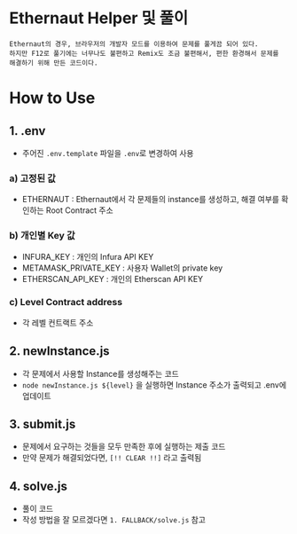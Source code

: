 # Ethernaut Helper 및 풀이
    Ethernaut의 경우, 브라우저의 개발자 모드를 이용하여 문제를 풀게끔 되어 있다.
    하지만 F12로 풀기에는 너무나도 불편하고 Remix도 조금 불편해서, 편한 환경해서 문제를 해결하기 위해 만든 코드이다.



# How to Use
## 1. .env 
- 주어진 `.env.template` 파일을 `.env`로 변경하여 사용
### a) 고정된 값
- ETHERNAUT : Ethernaut에서 각 문제들의 instance를 생성하고, 해결 여부를 확인하는 Root Contract 주소 

### b) 개인별 Key 값
- INFURA_KEY : 개인의 Infura API KEY
- METAMASK_PRIVATE_KEY : 사용자 Wallet의 private key 
- ETHERSCAN_API_KEY : 개인의 Etherscan API KEY

### c) Level Contract address
- 각 레벨 컨트랙트 주소

## 2. newInstance.js
- 각 문제에서 사용할 Instance를 생성해주는 코드
- `node newInstance.js ${level}` 을 실행하면 Instance 주소가 출력되고 .env에 업데이트

## 3. submit.js
- 문제에서 요구하는 것들을 모두 만족한 후에 실행하는 제출 코드
- 만약 문제가 해결되었다면, `[!! CLEAR !!]` 라고 출력됨

## 4. solve.js
- 풀이 코드
- 작성 방법을 잘 모르겠다면 `1. FALLBACK/solve.js` 참고